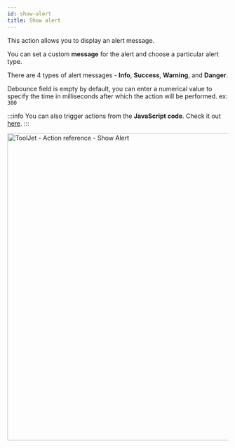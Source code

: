 ```yaml
---
id: show-alert
title: Show alert
---
```


This action allows you to display an alert message. 

You can set a custom **message** for the alert and choose a particular alert type.

There are 4 types of alert messages - **Info**, **Success**, **Warning**, and **Danger**.

Debounce field is empty by default, you can enter a numerical value to specify the time in milliseconds after which the action will be performed. ex: `300`

:::info
You can also trigger actions from the **JavaScript code**. Check it out [here](/docs/how-to/run-actions-from-runjs).
:::

<div style={{textAlign: 'center'}}>

<img className="screenshot-full" src="/img/actions/show-alert/alert2.png" alt="ToolJet - Action reference -  Show Alert" width="700" />

</div>

